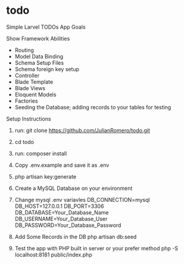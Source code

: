 # todo
Simple Larvel TODOs App Goals

Show Framework Abilities
- Routing
- Model Data Binding
- Schema Setup Files
- Schema foreign key setup
- Controller 
- Blade Template
- Blade Views
- Eloquent Models
- Factories
- Seeding the Database; adding records to your tables for testing



Setup Instructions
1) run: git clone https://github.com/JulianRomero/todo.git
2) cd todo
3) run: composer install
4) Copy .env.example and save it as .env
5) php artisan key:generate
6) Create a MySQL Database on your environment
7) Change mysql .env variavles
    DB_CONNECTION=mysql
	DB_HOST=127.0.0.1
	DB_PORT=3306
	DB_DATABASE=Your_Database_Name
	DB_USERNAME=Your_Database_User
	DB_PASSWORD=Your_Database_Password

8) Add Some Records in the DB
	php artisan db:seed
9) Test the app with PHP built in server or your prefer method
	php -S localhost:8181 public/index.php